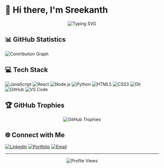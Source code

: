 # 👋 Hi there, I'm Sreekanth

<div align="center">
  <img src="https://readme-typing-svg.demolab.com?font=Fira+Code&weight=600&size=28&duration=4000&pause=1000&color=FFFFFF&center=true&vCenter=true&random=false&width=435&lines=Full+Stack+Developer;Software+Engineer;Tech+Enthusiast" alt="Typing SVG" />
</div>

## 📊 GitHub Statistics

<img src="https://github-readme-activity-graph.vercel.app/graph?username=sreekanth666&theme=react-dark" alt="Contribution Graph" />

## 💻 Tech Stack

![JavaScript](https://img.shields.io/badge/-JavaScript-F7DF1E?style=flat-square&logo=javascript&logoColor=black)
![React](https://img.shields.io/badge/-React-61DAFB?style=flat-square&logo=react&logoColor=black)
![Node.js](https://img.shields.io/badge/-Node.js-339933?style=flat-square&logo=node.js&logoColor=white)
![Python](https://img.shields.io/badge/-Python-3776AB?style=flat-square&logo=python&logoColor=white)
![HTML5](https://img.shields.io/badge/-HTML5-E34F26?style=flat-square&logo=html5&logoColor=white)
![CSS3](https://img.shields.io/badge/-CSS3-1572B6?style=flat-square&logo=css3&logoColor=white)
![Git](https://img.shields.io/badge/-Git-F05032?style=flat-square&logo=git&logoColor=white)
![GitHub](https://img.shields.io/badge/-GitHub-181717?style=flat-square&logo=github&logoColor=white)
![VS Code](https://img.shields.io/badge/-VS%20Code-007ACC?style=flat-square&logo=visual-studio-code&logoColor=white)

## 🏆 GitHub Trophies
<div align="center">
  <img src="https://github-profile-trophy.vercel.app/?username=sreekanth666&theme=radical&margin-w=15" alt="GitHub Trophies" />
</div>

## 🌐 Connect with Me
[![LinkedIn](https://img.shields.io/badge/-LinkedIn-0A66C2?style=flat-square&logo=linkedin&logoColor=white)](https://www.linkedin.com/in/sreekanth666)
[![Portfolio](https://img.shields.io/badge/-Portfolio-000000?style=flat-square&logo=react&logoColor=white)](https://your-portfolio-url.com)
[![Email](https://img.shields.io/badge/-Email-EA4335?style=flat-square&logo=gmail&logoColor=white)](mailto:your.email@example.com)

---
<div align="center">
  <img src="https://komarev.com/ghpvc/?username=sreekanth666&style=flat-square&color=blueviolet" alt="Profile Views" />
</div>
